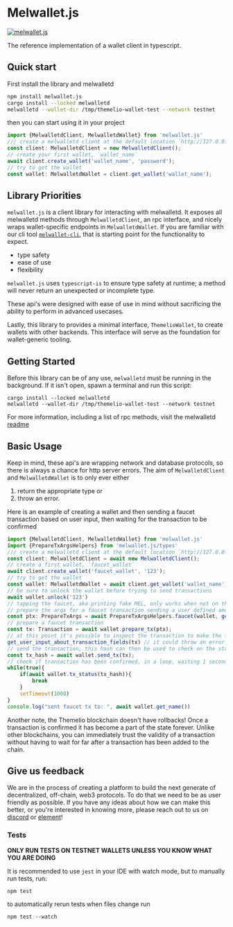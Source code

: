 # Melwallet.js
[![melwallet.js](https://img.shields.io/badge/melwallet.js-docs-grey?labelColor=green&style=flat&link=https://themeliolabs.github.io/melwallet.js/)](https://themeliolabs.github.io/melwallet.js/)

The reference implementation of a wallet client in typescript.


## Quick start

First install the library and melwalletd
```bash
npm install melwallet.js
cargo install --locked melwalletd
melwalletd --wallet-dir /tmp/themelio-wallet-test --network testnet
```

then you can start using it in your project

```ts
import {MelwalletdClient, MelwalletdWallet} from 'melwallet.js'
/// create a melwalletd client at the default location `http://127.0.0.1:11773`
const client: MelwalletdClient = new MelwalletdClient();
// create your first wallet, `wallet_name`
await client.create_wallet('wallet_name', 'password');
// try to get the wallet
const wallet: MelwalletdWallet = client.get_wallet('wallet_name');
```

## Library Priorities

`melwallet.js` is a client library for interacting with melwalletd. It exposes all melwalletd methods through `MelwalletdClient`, an rpc interface, and nicely wraps wallet-specific endpoints in `MelwalletdWallet`. If you are familiar with our cli tool [`melwallet-cli`](https://github.com/themeliolabs/melwallet-client), that is starting point for the functionality to expect.

- type safety
- ease of use
- flexibility

`melwallet.js` uses `typescript-is` to ensure type safety at runtime; a method will never return an unexpected or incomplete type.

These api's were designed with ease of use in mind without sacrificing the ability to perform in advanced usecases.

Lastly, this library to provides a minimal interface, `ThemelioWallet`, to create wallets with other backends. This interface will serve as the foundation for wallet-generic tooling.

## Getting Started

Before this library can be of any use, `melwalletd` must be running in the background. If it isn't open, spawn a terminal and run this script:

```
cargo install --locked melwalletd
melwalletd --wallet-dir /tmp/themelio-wallet-test --network testnet
```


For more information, including a list of rpc methods, visit the melwalletd [readme](https://github.com/themeliolabs/melwalletd)

## Basic Usage

Keep in mind, these api's are wrapping network and database protocols, so there is always a chance for http server errors. The aim of `MelwalletdClient` and `MelwalletdWallet` is to only ever either 

1. return the appropriate type or 
2. throw an error.

Here is an example of creating a wallet and then sending a faucet transaction based on user input, then waiting for the transaction to be confirmed
```ts
import {MelwalletdClient, MelwalletdWallet} from 'melwallet.js'
import {PrepareTxArgsHelpers} from 'melwallet.js/types'
/// create a melwalletd client at the default location `http://127.0.0.1:11773`
const client: MelwalletdClient = await new MelwalletdClient();
// create a first wallet, `faucet_wallet`
await client.create_wallet('faucet_wallet', '123');
// try to get the wallet
const wallet: MelwalletdWallet = await client.get_wallet('wallet_name');
// be sure to unlock the wallet before trying to send transactions 
await wallet.unlock('123')
// tapping the faucet, aka printing fake MEL, only works when not on the mainnet
// prepare the args for a faucet transaction sending a user defined amount of fake coins to send to this wallet
const ptx: PrepareTxArgs = await PrepareTxArgsHelpers.faucet(wallet, get_user_input_about_how_much_fake_money_they_want());
// prepare a faucet transaction 
const tx: Transaction = await wallet.prepare_tx(ptx);
// at this point it's possible to inspect the transaction to make the fields are to your users liking
get_user_input_about_transaction_fields(tx) // it could throw an error if the user doesn't like what they see
// send the transaction, this hash can then be used to check on the status of the transaction
const tx_hash = await wallet.send_tx(tx); 
// check if transaction has been confirmed, in a loop, waiting 1 second between checks
while(true){
    if(await wallet.tx_status(tx_hash)){
        break
    }
    setTimeout(1000)
}
console.log("sent faucet tx to: ", await wallet.get_name())
```
Another note, the Themelio blockchain doesn't have rollbacks! Once a transaction is confirmed it has become a part of the state forever. Unlike other blockchains, you can immediately trust the validity of a transaction without having to wait for far after a transaction has been added to the chain.



## Give us feedback

We are in the process of creating a platform to build the next generate of decentralized, off-chain, web3 protocols. To do that we need to be as user friendly as possible. If you have any ideas about how we can make this better, or you're interested in knowing more, please reach out to us on [discord](https://discord.gg/themelio) or [element](https://matrix.to/#/#community:matrix.themelio.org)!


### Tests

**ONLY RUN TESTS ON TESTNET WALLETS UNLESS YOU KNOW WHAT YOU ARE DOING**

It is recommended to use `jest` in your IDE with watch mode, but to manually run tests, run:

```
npm test
```

to automatically rerun tests when files change run

`npm test --watch`
